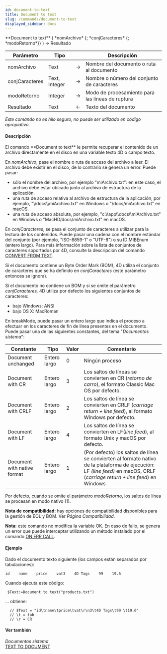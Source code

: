 ```yaml
---
id: document-to-text
title: Document to text
slug: /commands/document-to-text
displayed_sidebar: docs
---
```


<!--REF #_command_.Document to text.Syntax-->**Document to text** ( *nomArchivo* {; *conjCaracteres* {; *modoRetorno*}} ) -> Resultado<!-- END REF-->
<!--REF #_command_.Document to text.Params-->
| Parámetro | Tipo |  | Descripción |
| --- | --- | --- | --- |
| nomArchivo | Text | &#8594;  | Nombre del documento o ruta al documento |
| conjCaracteres | Text, Integer | &#8594;  | Nombre o número del conjunto de caracteres |
| modoRetorno | Integer | &#8594;  | Modo de procesamiento para las líneas de ruptura |
| Resultado | Text | &#8592; | Texto del documento |

<!-- END REF-->

*Este comando no es hilo seguro, no puede ser utilizado en código apropiativo.*


#### Descripción 

<!--REF #_command_.Document to text.Summary-->El comando **Document to text** le permite recuperar el contenido de un archivo directamente en el disco en una variable texto 4D o campo texto.<!-- END REF-->

En *nomArchivo*, pase el nombre o ruta de acceso del archivo a leer. El archivo debe existir en el disco, de lo contrario se genera un error. Puede pasar:

* sólo el nombre del archivo, por ejemplo "miArchivo.txt": en este caso, el archivo debe estar ubicado junto al archivo de estructura de la aplicación.
* una ruta de acceso relativa al archivo de estructura de la aplicación, por ejemplo, "\\\\docs\\\\miArchivo.txt" en Windows o "/docs/miArchivo.txt" en macOS.
* una ruta de acceso absoluta, por ejemplo, "c:\\\\app\\\\docs\\\\miArchivo.txt" en Windows o "MacHD/docs/miArchivo.txt" en macOS.

En *conjCaracteres*, se pasa el conjunto de caracteres a utilizar para la lectura de los contenidos. Puede pasar una cadena con el nombre estándar del conjunto (por ejemplo, "ISO-8859-1" o "UTF-8") o su ID MIBEnum (entero largo). Para más información sobre la lista de conjuntos de caracteres soportados por 4D, consulte la descripción del comando [CONVERT FROM TEXT](convert-from-text.md).  
  
Si el documento contiene un Byte Order Mark (BOM), 4D utiliza el conjunto de caracteres que se ha definido en *conjCaracteres* (este parámetro entonces se ignora).  
  
Si el documento no contiene un BOM y si se omite el parámetro *conjCaracteres,* 4D utiliza por defecto los siguientes conjuntos de caracteres:

* bajo Windows: ANSI
* bajo OS X: MacRoman

En breakMode, puede pasar un entero largo que indica el proceso a efectuar en los caracteres de fin de línea presentes en el documento. Puede pasar una de las siguientes constantes, del tema "*Documentos sistema*":

| Constante                   | Tipo         | Valor | Comentario                                                                                                                                                                  |
| --------------------------- | ------------ | ----- | --------------------------------------------------------------------------------------------------------------------------------------------------------------------------- |
| Document unchanged          | Entero largo | 0     | Ningún proceso                                                                                                                                                              |
| Document with CR            | Entero largo | 3     | Los saltos de líneas se convierten en CR (*retorno de carro*), el formato Classic Mac OS por defecto.                                                                       |
| Document with CRLF          | Entero largo | 2     | Los saltos de línea se convierten en CRLF (*carriage return + line feed*), al formato Windows por defecto.                                                                  |
| Document with LF            | Entero largo | 4     | Los saltos de línea se convierten en LF(*line feed*), al formato Unix y macOS por defecto.                                                                                  |
| Document with native format | Entero largo | 1     | (Por defecto) los saltos de línea se convierten al formato nativo de la plataforma de ejecución: LF *(line feed)* en macOS, CRLF (*carriage return + line feed*) en Windows |

Por defecto, cuando se omite el parámetro *modoRetorno*, los saltos de línea se procesan en modo nativo (1).

**Nota de compatibilidad:** hay opciones de compatibilidad disponibles para la gestión de EOL y BOM. Ver *Página Compatibilidad*.

**Nota**: este comando no modifica la variable OK. En caso de fallo, se genera un error que puede interceptar utilizando un método instalado por el comando [ON ERR CALL](on-err-call.md).

#### Ejemplo 

Dado el documento texto siguiente (los campos están separados por tabulaciones):

```RAW
id    name    price    vat3    4D Tags    99    19.6
```

Cuando ejecuta este código:

```4d
 $Text:=Document to text("products.txt")
```

... obtiene:

```4d
  // $Text = "id\tname\tprice\tvat\r\n3\t4D Tags\t99 \t19.6"
  // \t = tab
  // \r = CR
```

#### Ver también 

*Documentos sistema*  
[TEXT TO DOCUMENT](text-to-document.md)  